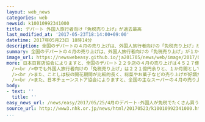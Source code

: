 ```yaml
---
layout: web_news
categories: web
newsid: k10010992341000
title: デパート 外国人旅行者向け「免税売り上げ」が過去最高
last_modified_at: '2017-05-23T18:14:00+09:00'
datetime: 2017年05月23日 18時14分
description: 全国のデパートの４月の売り上げは、外国人旅行者向けの「免税売り上げ」が１か月間として過去最高を記録しました。旅行者数の増加によって化粧品などの売れ行きが好調だということです。
summary: 全国のデパートの４月の売り上げは、外国人旅行者向けの「免税売り上げ」が１か月間として過去最高を記録しました。旅行者数の増加によって化粧品などの売れ行きが好調だということです。
image_url: https://newswebeasy.github.io/ja201705/news/web/image/2017/05/25/k10010992341000.jpg
more: 日本百貨店協会によりますと、全国のデパート２２９店の４月の売り上げは４５２７億円余りでした。<br /><br />このうち、１年前にも営業していた店どうしを比べた売り上げは、去年の同じ月を０．７％上回り、１年２か月ぶりのプラスとなりました。<br
  /><br />中でも外国人旅行者向けの「免税売り上げ」は２２１億円余りと、１か月間としては過去最高を記録しました。外国人旅行者の購買行動は比較的価格の安いものに移っているものの、旅行者数の増加によって化粧品や、靴やカバン、アクセサリーなどの婦人雑貨の売れ行きが好調だということです。<br
  /><br />また、ことしは桜の開花期間が比較的長く、総菜やお菓子などの売り上げが好調だったことも全体の売り上げを押し上げました。<br /><br />日本百貨店協会は「足元の消費は上向いてきている感覚がある。ただ、この傾向が続いていくかは断定できず、動向を注意深く見守っていきたい」と話しています。<br
  /><br />また、日本チェーンストア協会によりますと、全国の主なスーパーの４月の売り上げも花見需要で総菜などの食料品の販売が好調だったことなどから、去年の同じ月を０．６％上回り、５か月ぶりのプラスとなりました。
body:
- text: ''
  title: ''
easy_news_url: /news/easy/2017/05/25/4月のデパート-外国人が免税でたくさん買う/
source_url: http://www3.nhk.or.jp/news/html/20170523/k10010992341000.html
...
```

